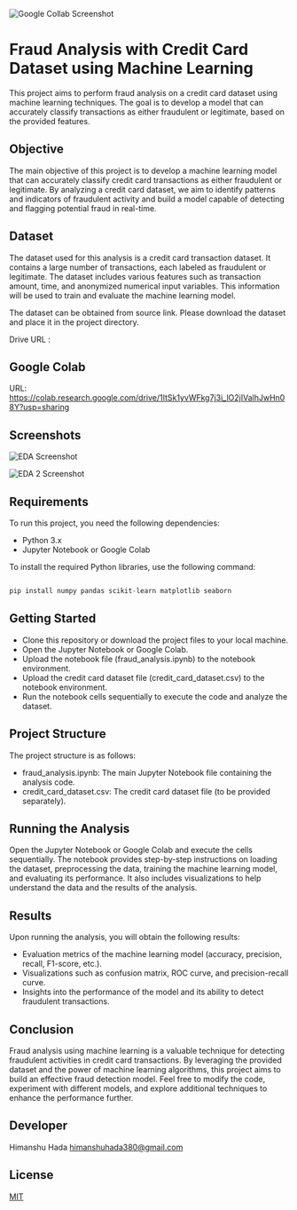 
![Google Collab Screenshot](https://via.placeholder.com/468x300?text=App+Screenshot+Here)


# Fraud Analysis with Credit Card Dataset using Machine Learning
This project aims to perform fraud analysis on a credit card dataset using machine learning techniques. The goal is to develop a model that can accurately classify transactions as either fraudulent or legitimate, based on the provided features.

## Objective
The main objective of this project is to develop a machine learning model that can accurately classify credit card transactions as either fraudulent or legitimate. By analyzing a credit card dataset, we aim to identify patterns and indicators of fraudulent activity and build a model capable of detecting and flagging potential fraud in real-time.

## Dataset
The dataset used for this analysis is a credit card transaction dataset. It contains a large number of transactions, each labeled as fraudulent or legitimate. The dataset includes various features such as transaction amount, time, and anonymized numerical input variables. This information will be used to train and evaluate the machine learning model.

The dataset can be obtained from source link. Please download the dataset and place it in the project directory.

 Drive URL : 


## Google Colab
URL: https://colab.research.google.com/drive/1ItSk1yvWFkg7j3i_lO2jIValhJwHn08Y?usp=sharing


## Screenshots
![EDA  Screenshot](https://via.placeholder.com/468x300?text=App+Screenshot+Here)

![EDA 2 Screenshot](https://via.placeholder.com/468x300?text=App+Screenshot+Here)


## Requirements
To run this project, you need the following dependencies:

- Python 3.x
- Jupyter Notebook or Google Colab

To install the required Python libraries, use the following command:


```python

pip install numpy pandas scikit-learn matplotlib seaborn


```

## Getting Started
- Clone this repository or download the project files to your local machine.
- Open the Jupyter Notebook or Google Colab.
- Upload the notebook file (fraud_analysis.ipynb) to the notebook environment.
- Upload the credit card dataset file (credit_card_dataset.csv) to the notebook environment.
- Run the notebook cells sequentially to execute the code and analyze the dataset.

## Project Structure
The project structure is as follows:

- fraud_analysis.ipynb: The main Jupyter Notebook file containing the analysis code.
- credit_card_dataset.csv: The credit card dataset file (to be provided separately).

## Running the Analysis
Open the Jupyter Notebook or Google Colab and execute the cells sequentially. The notebook provides step-by-step instructions on loading the dataset, preprocessing the data, training the machine learning model, and evaluating its performance. It also includes visualizations to help understand the data and the results of the analysis.

## Results
Upon running the analysis, you will obtain the following results:

- Evaluation metrics of the machine learning model (accuracy, precision, recall, F1-score, etc.).
- Visualizations such as confusion matrix, ROC curve, and precision-recall curve.
- Insights into the performance of the model and its ability to detect fraudulent transactions.

## Conclusion
Fraud analysis using machine learning is a valuable technique for detecting fraudulent activities in credit card transactions. By leveraging the provided dataset and the power of machine learning algorithms, this project aims to build an effective fraud detection model. Feel free to modify the code, experiment with different models, and explore additional techniques to enhance the performance further.


## Developer 
Himanshu Hada
himanshuhada380@gmail.com


## License

[MIT](https://choosealicense.com/licenses/mit/)
